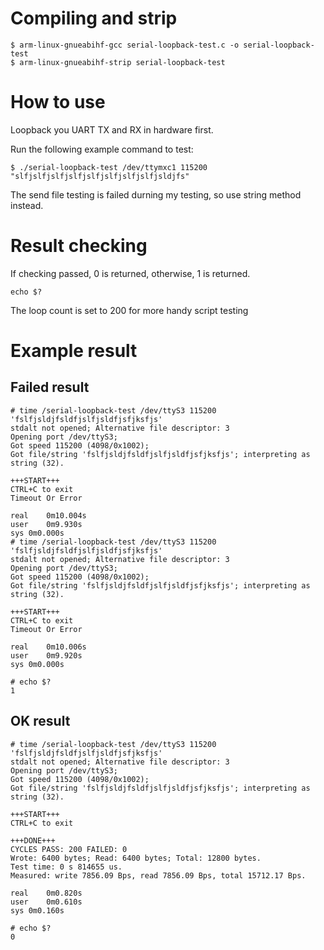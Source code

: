 # Compiling and strip

```
$ arm-linux-gnueabihf-gcc serial-loopback-test.c -o serial-loopback-test
$ arm-linux-gnueabihf-strip serial-loopback-test
```

# How to use

Loopback you UART TX and RX in hardware first.

Run the following example command to test:

```
$ ./serial-loopback-test /dev/ttymxc1 115200 "slfjslfjslfjslfjslfjslfjslfjslfjsldjfs"
```

The send file testing is failed durning my testing, so use string method instead.


# Result checking

If checking passed, 0 is returned, otherwise, 1 is returned.

```
echo $?
```

The loop count is set to 200 for more handy script testing


# Example result

## Failed result

```
# time /serial-loopback-test /dev/ttyS3 115200 'fslfjsldjfsldfjslfjsldfjsfjksfjs'
stdalt not opened; Alternative file descriptor: 3
Opening port /dev/ttyS3;
Got speed 115200 (4098/0x1002);
Got file/string 'fslfjsldjfsldfjslfjsldfjsfjksfjs'; interpreting as string (32).

+++START+++
CTRL+C to exit
Timeout Or Error

real	0m10.004s
user	0m9.930s
sys	0m0.000s
# time /serial-loopback-test /dev/ttyS3 115200 'fslfjsldjfsldfjslfjsldfjsfjksfjs'
stdalt not opened; Alternative file descriptor: 3
Opening port /dev/ttyS3;
Got speed 115200 (4098/0x1002);
Got file/string 'fslfjsldjfsldfjslfjsldfjsfjksfjs'; interpreting as string (32).

+++START+++
CTRL+C to exit
Timeout Or Error

real	0m10.006s
user	0m9.920s
sys	0m0.000s

# echo $?
1
```

## OK result

```
# time /serial-loopback-test /dev/ttyS3 115200 'fslfjsldjfsldfjslfjsldfjsfjksfjs'
stdalt not opened; Alternative file descriptor: 3
Opening port /dev/ttyS3;
Got speed 115200 (4098/0x1002);
Got file/string 'fslfjsldjfsldfjslfjsldfjsfjksfjs'; interpreting as string (32).

+++START+++
CTRL+C to exit

+++DONE+++
CYCLES PASS: 200 FAILED: 0
Wrote: 6400 bytes; Read: 6400 bytes; Total: 12800 bytes. 
Test time: 0 s 814655 us. 
Measured: write 7856.09 Bps, read 7856.09 Bps, total 15712.17 Bps.

real	0m0.820s
user	0m0.610s
sys	0m0.160s

# echo $?
0
```
